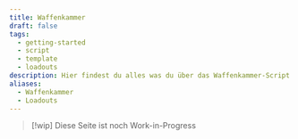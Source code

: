 ```yaml
---
title: Waffenkammer
draft: false
tags:
  - getting-started
  - script
  - template
  - loadouts
description: Hier findest du alles was du über das Waffenkammer-Script wissen musst!
aliases:
  - Waffenkammer
  - Loadouts
---
```


 > [!wip]
 > Diese Seite ist noch Work-in-Progress
